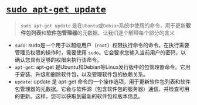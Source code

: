 # [`sudo apt-get update`](https://github.com/dululu/GitNote/issues/63)

>`sudo apt-get update` 是在`Ubuntu`或`Debian`系统中使用的命令，用于更新**软件包列表**和**软件包管理器**的元数据。让我们逐个解释每个部分的含义
- `sudo`: sudo是一个用于以超级用户（`root`）权限执行命令的命令。在执行需要管理员权限的操作时，需要使用 `sudo`。它会要求您输入当前用户的密码，以确认您具有足够的权限来执行该命令。
- `apt-get`: apt-get 是Ubuntu和Debian等Linux发行版中的包管理器命令。它用于安装、升级和删除软件包，以及管理软件包的依赖关系。
- `update`: update 是 apt-get 命令的一个操作选项，用于更新软件包列表和软件包管理器的元数据。它会与软件源（包含软件包的服务器）通信，并检查可用的更新。这样，您可以获取到最新的软件包和版本信息。